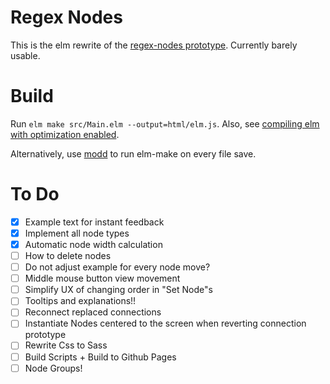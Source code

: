 # Regex Nodes

This is the elm rewrite of the [regex-nodes prototype](https://github.com/johannesvollmer/regex-nodes-js).
Currently barely usable.

# Build
Run `elm make src/Main.elm --output=html/elm.js`.
Also, see [compiling elm with optimization enabled](https://elm-lang.org/0.19.0/optimize).

Alternatively, use [modd](https://github.com/cortesi/modd) to run elm-make on every file save.

# To Do
- [x] Example text for instant feedback
- [x] Implement all node types
- [x] Automatic node width calculation
- [ ] How to delete nodes
- [ ] Do not adjust example for every node move?
- [ ] Middle mouse button view movement
- [ ] Simplify UX of changing order in "Set Node"s
- [ ] Tooltips and explanations!!
- [ ] Reconnect replaced connections 
- [ ] Instantiate Nodes centered to the screen
      when reverting connection prototype
- [ ] Rewrite Css to Sass
- [ ] Build Scripts + Build to Github Pages
- [ ] Node Groups!